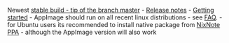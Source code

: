 Newest [stable build - tip of the branch master](https://github.com/robert7/nixnote2/wiki/Releases---versions%2C-build-pipeline%2C-branches%2C-tags#stable-releases) - [Release notes](https://github.com/robert7/nixnote2/wiki/Release-notes-v2.1) - [Getting started](https://github.com/robert7/nixnote2/wiki/Getting-started) - AppImage should run on all recent linux distributions - see [FAQ](https://github.com/robert7/nixnote2/wiki/FAQ). - for Ubuntu users its recommended to install native package from [NixNote PPA](https://github.com/robert7/nixnote2/wiki/NixNote-PPA) - although the AppImage version will also work
